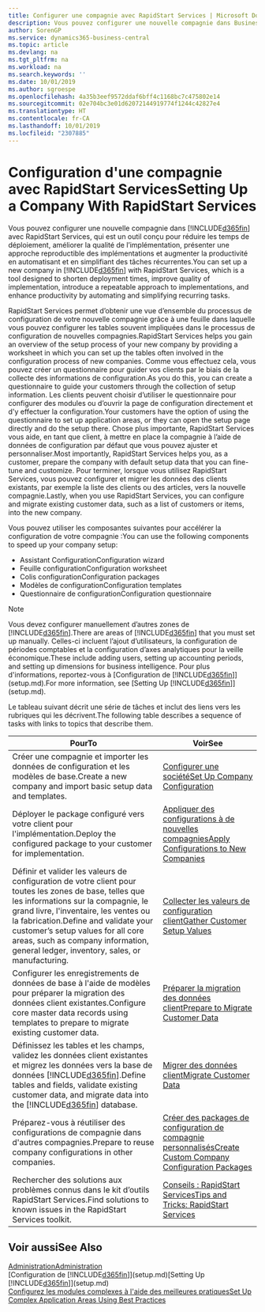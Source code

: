 ```yaml
---
title: Configurer une compagnie avec RapidStart Services | Microsoft Docs
description: Vous pouvez configurer une nouvelle compagnie dans Business Central avec RapidStart Services, qui est un outil conçu pour réduire les temps de déploiement, améliorer la qualité de l’implémentation, présenter une approche reproductible des implémentations et augmenter la productivité en automatisant et en simplifiant des tâches récurrentes.
author: SorenGP
ms.service: dynamics365-business-central
ms.topic: article
ms.devlang: na
ms.tgt_pltfrm: na
ms.workload: na
ms.search.keywords: ''
ms.date: 10/01/2019
ms.author: sgroespe
ms.openlocfilehash: 4a35b3eef9572ddaf6bff4c1168bc7c475802e14
ms.sourcegitcommit: 02e704bc3e01d62072144919774f1244c42827e4
ms.translationtype: HT
ms.contentlocale: fr-CA
ms.lasthandoff: 10/01/2019
ms.locfileid: "2307885"
---
```

# <a name="setting-up-a-company-with-rapidstart-services"></a><span data-ttu-id="f32d4-103">Configuration d'une compagnie avec RapidStart Services</span><span class="sxs-lookup"><span data-stu-id="f32d4-103">Setting Up a Company With RapidStart Services</span></span>
<span data-ttu-id="f32d4-104">Vous pouvez configurer une nouvelle compagnie dans [!INCLUDE[d365fin](includes/d365fin_md.md)] avec RapidStart Services, qui est un outil conçu pour réduire les temps de déploiement, améliorer la qualité de l’implémentation, présenter une approche reproductible des implémentations et augmenter la productivité en automatisant et en simplifiant des tâches récurrentes.</span><span class="sxs-lookup"><span data-stu-id="f32d4-104">You can set up a new company in [!INCLUDE[d365fin](includes/d365fin_md.md)] with RapidStart Services, which is a tool designed to shorten deployment times, improve quality of implementation, introduce a repeatable approach to implementations, and enhance productivity by automating and simplifying recurring tasks.</span></span>  

<span data-ttu-id="f32d4-105">RapidStart Services permet d’obtenir une vue d’ensemble du processus de configuration de votre nouvelle compagnie grâce à une feuille dans laquelle vous pouvez configurer les tables souvent impliquées dans le processus de configuration de nouvelles compagnies.</span><span class="sxs-lookup"><span data-stu-id="f32d4-105">RapidStart Services helps you gain an overview of the setup process of your new company by providing a worksheet in which you can set up the tables often involved in the configuration process of new companies.</span></span> <span data-ttu-id="f32d4-106">Comme vous effectuez cela, vous pouvez créer un questionnaire pour guider vos clients par le biais de la collecte des informations de configuration.</span><span class="sxs-lookup"><span data-stu-id="f32d4-106">As you do this, you can create a questionnaire to guide your customers through the collection of setup information.</span></span> <span data-ttu-id="f32d4-107">Les clients peuvent choisir d’utiliser le questionnaire pour configurer des modules ou d’ouvrir la page de configuration directement et d'y effectuer la configuration.</span><span class="sxs-lookup"><span data-stu-id="f32d4-107">Your customers have the option of using the questionnaire to set up application areas, or they can open the setup page directly and do the setup there.</span></span> <span data-ttu-id="f32d4-108">Chose plus importante, RapidStart Services vous aide, en tant que client, à mettre en place la compagnie à l’aide de données de configuration par défaut que vous pouvez ajuster et personnaliser.</span><span class="sxs-lookup"><span data-stu-id="f32d4-108">Most importantly, RapidStart Services helps you, as a customer, prepare the company with default setup data that you can fine-tune and customize.</span></span> <span data-ttu-id="f32d4-109">Pour terminer, lorsque vous utilisez RapidStart Services, vous pouvez configurer et migrer les données des clients existants, par exemple la liste des clients ou des articles, vers la nouvelle compagnie.</span><span class="sxs-lookup"><span data-stu-id="f32d4-109">Lastly, when you use RapidStart Services, you can configure and migrate existing customer data, such as a list of customers or items, into the new company.</span></span>

<span data-ttu-id="f32d4-110">Vous pouvez utiliser les composantes suivantes pour accélérer la configuration de votre compagnie :</span><span class="sxs-lookup"><span data-stu-id="f32d4-110">You can use the following components to speed up your company setup:</span></span>  

-   <span data-ttu-id="f32d4-111">Assistant Configuration</span><span class="sxs-lookup"><span data-stu-id="f32d4-111">Configuration wizard</span></span>  
-   <span data-ttu-id="f32d4-112">Feuille configuration</span><span class="sxs-lookup"><span data-stu-id="f32d4-112">Configuration worksheet</span></span>  
-   <span data-ttu-id="f32d4-113">Colis configuration</span><span class="sxs-lookup"><span data-stu-id="f32d4-113">Configuration packages</span></span>  
-   <span data-ttu-id="f32d4-114">Modèles de configuration</span><span class="sxs-lookup"><span data-stu-id="f32d4-114">Configuration templates</span></span>  
-   <span data-ttu-id="f32d4-115">Questionnaire de configuration</span><span class="sxs-lookup"><span data-stu-id="f32d4-115">Configuration questionnaire</span></span>  

> [!Note]  
>  <span data-ttu-id="f32d4-116">Vous devez configurer manuellement d’autres zones de [!INCLUDE[d365fin](includes/d365fin_md.md)].</span><span class="sxs-lookup"><span data-stu-id="f32d4-116">There are areas of [!INCLUDE[d365fin](includes/d365fin_md.md)] that you must set up manually.</span></span> <span data-ttu-id="f32d4-117">Celles-ci incluent l’ajout d’utilisateurs, la configuration de périodes comptables et la configuration d’axes analytiques pour la veille économique.</span><span class="sxs-lookup"><span data-stu-id="f32d4-117">These include adding users, setting up accounting periods, and setting up dimensions for business intelligence.</span></span> <span data-ttu-id="f32d4-118">Pour plus d'informations, reportez-vous à [Configuration de [!INCLUDE[d365fin](includes/d365fin_md.md)]](setup.md).</span><span class="sxs-lookup"><span data-stu-id="f32d4-118">For more information, see [Setting Up [!INCLUDE[d365fin](includes/d365fin_md.md)]](setup.md).</span></span>

 <span data-ttu-id="f32d4-119">Le tableau suivant décrit une série de tâches et inclut des liens vers les rubriques qui les décrivent.</span><span class="sxs-lookup"><span data-stu-id="f32d4-119">The following table describes a sequence of tasks with links to topics that describe them.</span></span>

|<span data-ttu-id="f32d4-120">**Pour**</span><span class="sxs-lookup"><span data-stu-id="f32d4-120">**To**</span></span>|<span data-ttu-id="f32d4-121">**Voir**</span><span class="sxs-lookup"><span data-stu-id="f32d4-121">**See**</span></span>|  
|------------|-------------|  
|<span data-ttu-id="f32d4-122">Créer une compagnie et importer les données de configuration et les modèles de base.</span><span class="sxs-lookup"><span data-stu-id="f32d4-122">Create a new company and import basic setup data and templates.</span></span>|[<span data-ttu-id="f32d4-123">Configurer une société</span><span class="sxs-lookup"><span data-stu-id="f32d4-123">Set Up Company Configuration</span></span>](admin-set-up-company-configuration.md)|  
|<span data-ttu-id="f32d4-124">Déployer le package configuré vers votre client pour l'implémentation.</span><span class="sxs-lookup"><span data-stu-id="f32d4-124">Deploy the configured package to your customer for implementation.</span></span>|[<span data-ttu-id="f32d4-125">Appliquer des configurations à de nouvelles compagnies</span><span class="sxs-lookup"><span data-stu-id="f32d4-125">Apply Configurations to New Companies</span></span>](admin-apply-configuration-to-new-companies.md)|
|<span data-ttu-id="f32d4-126">Définir et valider les valeurs de configuration de votre client pour toutes les zones de base, telles que les informations sur la compagnie, le grand livre, l'inventaire, les ventes ou la fabrication.</span><span class="sxs-lookup"><span data-stu-id="f32d4-126">Define and validate your customer’s setup values for all core areas, such as company information, general ledger, inventory, sales, or manufacturing.</span></span>|[<span data-ttu-id="f32d4-127">Collecter les valeurs de configuration client</span><span class="sxs-lookup"><span data-stu-id="f32d4-127">Gather Customer Setup Values</span></span>](admin-gather-customer-setup-values.md)|  
|<span data-ttu-id="f32d4-128">Configurer les enregistrements de données de base à l'aide de modèles pour préparer la migration des données client existantes.</span><span class="sxs-lookup"><span data-stu-id="f32d4-128">Configure core master data records using templates to prepare to migrate existing customer data.</span></span>|[<span data-ttu-id="f32d4-129">Préparer la migration des données client</span><span class="sxs-lookup"><span data-stu-id="f32d4-129">Prepare to Migrate Customer Data</span></span>](admin-use-templates-to-prepare-customer-data-for-migration.md)|  
|<span data-ttu-id="f32d4-130">Définissez les tables et les champs, validez les données client existantes et migrez les données vers la base de données [!INCLUDE[d365fin](includes/d365fin_md.md)].</span><span class="sxs-lookup"><span data-stu-id="f32d4-130">Define tables and fields, validate existing customer data, and migrate data into the [!INCLUDE[d365fin](includes/d365fin_md.md)] database.</span></span>|[<span data-ttu-id="f32d4-131">Migrer des données client</span><span class="sxs-lookup"><span data-stu-id="f32d4-131">Migrate Customer Data</span></span>](admin-migrate-customer-data.md)|
|<span data-ttu-id="f32d4-132">Préparez-vous à réutiliser des configurations de compagnie dans d'autres compagnies.</span><span class="sxs-lookup"><span data-stu-id="f32d4-132">Prepare to reuse company configurations in other companies.</span></span>|[<span data-ttu-id="f32d4-133">Créer des packages de configuration de compagnie personnalisés</span><span class="sxs-lookup"><span data-stu-id="f32d4-133">Create Custom Company Configuration Packages</span></span>](admin-how-to-create-custom-company-configuration-packages.md)|
|<span data-ttu-id="f32d4-134">Rechercher des solutions aux problèmes connus dans le kit d’outils RapidStart Services.</span><span class="sxs-lookup"><span data-stu-id="f32d4-134">Find solutions to known issues in the RapidStart Services toolkit.</span></span>|[<span data-ttu-id="f32d4-135">Conseils : RapidStart Services</span><span class="sxs-lookup"><span data-stu-id="f32d4-135">Tips and Tricks: RapidStart Services</span></span>](admin-tips-and-tricks-rapidstart-services.md)|  

## <a name="see-also"></a><span data-ttu-id="f32d4-136">Voir aussi</span><span class="sxs-lookup"><span data-stu-id="f32d4-136">See Also</span></span>  
[<span data-ttu-id="f32d4-137">Administration</span><span class="sxs-lookup"><span data-stu-id="f32d4-137">Administration</span></span>](admin-setup-and-administration.md)  
<span data-ttu-id="f32d4-138">[Configuration de [!INCLUDE[d365fin](includes/d365fin_md.md)]](setup.md)</span><span class="sxs-lookup"><span data-stu-id="f32d4-138">[Setting Up [!INCLUDE[d365fin](includes/d365fin_md.md)]](setup.md)</span></span>  
[<span data-ttu-id="f32d4-139">Configurez les modules complexes à l'aide des meilleures pratiques</span><span class="sxs-lookup"><span data-stu-id="f32d4-139">Set Up Complex Application Areas Using Best Practices</span></span>](set-up-complex-application-areas-using-best-practices.md)   
